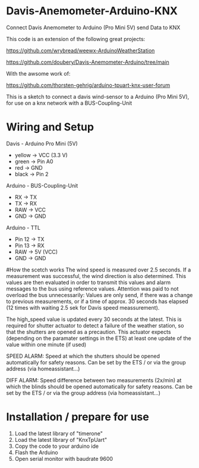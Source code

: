 # Davis-Anemometer-Arduino-KNX
Connect Davis Anemometer to Arduino (Pro Mini 5V) send Data to KNX

This code is an extension of the following great projects:

https://github.com/wrybread/weewx-ArduinoWeatherStation

https://github.com/doubery/Davis-Anemometer-Arduino/tree/main

With the awsome work of:

https://github.com/thorsten-gehrig/arduino-tpuart-knx-user-forum


This is a sketch to connect a davis wind-sensor to a Arduino (Pro Mini 5V), for use on a knx network with a BUS-Coupling-Unit

# Wiring and Setup
Davis - Arduino Pro Mini (5V)
- yellow  -> VCC (3.3 V)
- green   -> Pin A0
- red     -> GND
- black   -> Pin 2 

Arduino - BUS-Coupling-Unit
- RX    -> TX
- TX    -> RX
- RAW   -> VCC
- GND   -> GND

Arduino - TTL
- Pin 12  -> TX
- Pin 13  -> RX
- RAW     -> 5V (VCC)
- GND     -> GND

#How the scetch works
The wind speed is measured over 2.5 seconds.
If a measurement was successful, the wind direction is also determined.
This values are then evaluated in order to transmit this values and alarm messages to the bus using reference values.
Attention was paid to not overload the bus unnecessarily: 
Values are only send, if there was a change to previous measurements, 
or if a time of approx. 30 seconds has elapsed (12 times with waiting 2.5 sek for Davis speed meassurement).

The high_speed value is updated every 30 seconds at the latest.
This is required for shutter actuator to detect a failure of the weather station, so that the shutters are opened as a precaution. 
This actuator expects (depending on the paramater settings in the ETS) at least one update of the value within one minute (if used)

SPEED ALARM:
Speed at which the shutters should be opened automatically for safety reasons.
Can be set by the ETS / or via the group address (via homeassistant...)

DIFF ALARM:
Speed difference between two measurements (2x/min) at which the blinds should be opened automatically for safety reasons.
Can be set by the ETS / or via the group address (via homeassistant...)

# Installation / prepare for use
1. Load the latest library of "timerone"
2. Load the latest library of "KnxTpUart" 
3. Copy the code to your arduino ide
4. Flash the Arduino 
5. Open serial monitor with baudrate 9600
